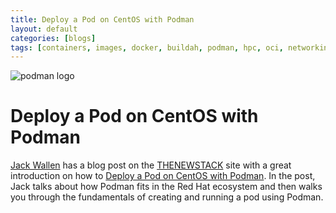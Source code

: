 ```yaml
---
title: Deploy a Pod on CentOS with Podman 
layout: default
categories: [blogs]
tags: [containers, images, docker, buildah, podman, hpc, oci, networking, runtime, windows, microsoft]
---
```

![podman logo](https://podman.io/images/podman.svg)

# Deploy a Pod on CentOS with Podman 

[Jack Wallen](https://thenewstack.io/author/jack-wallen/) has a blog post on the [THENEWSTACK](https://thenewstack.io/) site with a great introduction on how to [Deploy a Pod on CentOS with Podman](https://thenewstack.io/deploy-a-pod-on-centos-with-podman/).  In the post, Jack talks about how Podman fits in the Red Hat ecosystem and then walks you through the fundamentals of creating and running a pod using Podman.
